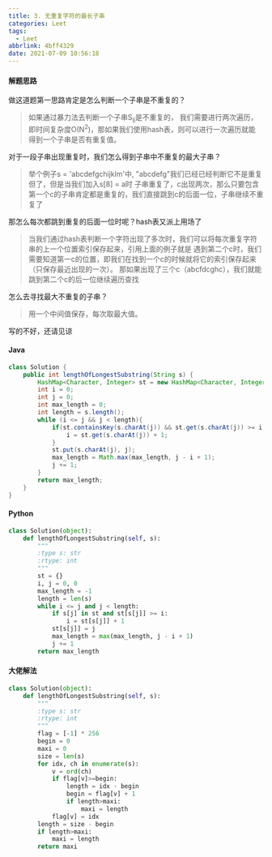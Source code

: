 ```yaml
---
title: 3. 无重复字符的最长子串
categories: Leet
tags:
  - Leet
abbrlink: 4bff4329
date: 2021-07-09 10:56:18
---
```





#### 解题思路
做这道题第一思路肯定是怎么判断一个子串是不重复的？
>如果通过暴力法去判断一个子串S<sub>ij</sub>是不重复的，
我们需要进行两次遍历，即时间复杂度O(N<sup>2</sup>)，那如果我们使用hash表，则可以进行一次遍历就能
得到一个子串是否有重复值。

对于一段子串出现重复时，我们怎么得到子串中不重复的最大子串？
>举个例子s = 'abcdefgchijklm'中, "abcdefg"我们已经已经判断它不是重复但了，但是当我们加入s[8] = a时
子串重复了，c出现两次，那么只要包含第一个c的子串肯定都是重复的，我们直接跳到c的后面一位，子串继续不重复了

那怎么每次都跳到重复的后面一位时呢？hash表又派上用场了
>当我们通过hash表判断一个字符出现了多次时，我们可以将每次重复字符串的上一个位置索引保存起来，引用上面的例子就是
遇到第二个c时，我们需要知道第一c的位置，即我们在找到一个c的时候就将它的索引保存起来（只保存最近出现的一次）。
那如果出现了三个c（abcfdcghc），我们就能跳到第二个c的后一位继续遍历查找

怎么去寻找最大不重复的子串？
>用一个中间值保存，每次取最大值。

写的不好，还请见谅


#### Java
```java
class Solution {
    public int lengthOfLongestSubstring(String s) {
        HashMap<Character, Integer> st = new HashMap<Character, Integer>();
        int i = 0;
        int j = 0;
        int max_length = 0;
        int length = s.length();
        while (i <= j && j < length){
            if(st.containsKey(s.charAt(j)) && st.get(s.charAt(j)) >= i){
                i = st.get(s.charAt(j)) + 1;
            }
            st.put(s.charAt(j), j);
            max_length = Math.max(max_length, j - i + 1);
            j += 1;
        }
        return max_length;
    }
}
```

#### Python
```python
class Solution(object):
    def lengthOfLongestSubstring(self, s):
        """
        :type s: str
        :rtype: int
        """
        st = {}
        i, j = 0, 0
        max_length = -1
        length = len(s)
        while i <= j and j < length:
            if s[j] in st and st[s[j]] >= i:
                i = st[s[j]] + 1
            st[s[j]] = j
            max_length = max(max_length, j - i + 1)
            j += 1
        return max_length
```


#### 大佬解法

```python
class Solution(object):
    def lengthOfLongestSubstring(self, s):
        """
        :type s: str
        :rtype: int
        """
        flag = [-1] * 256
        begin = 0
        maxi = 0
        size = len(s)
        for idx, ch in enumerate(s):
            v = ord(ch)
            if flag[v]>=begin:
                length = idx - begin
                begin = flag[v] + 1
                if length>maxi:
                    maxi = length
            flag[v] = idx
        length = size - begin
        if length>maxi:
            maxi = length
        return maxi
```
